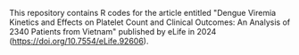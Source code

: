 This repository contains R codes for the article entitled "Dengue Viremia Kinetics and Effects on Platelet Count and Clinical Outcomes: An Analysis of 2340 Patients from Vietnam" published by eLife in 2024 (https://doi.org/10.7554/eLife.92606).
